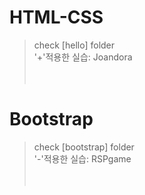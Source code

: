 # HTML-CSS
>check [hello] folder <br>
>'+'적용한 실습: Joandora 
<br/><br/><br/>
# Bootstrap
>check [bootstrap] folder<br> 
>'-'적용한 실습: RSPgame
<br/><br/><br/>
